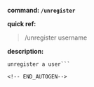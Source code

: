 <!-- BEGIN_AUTOGEN: do NOT edit in this block -->

**command: `/unregister`**

**quick ref:**
> /unregister username

**description:**

```
unregister a user```

<!-- END_AUTOGEN-->
